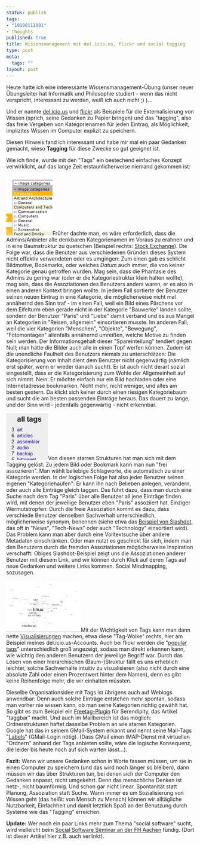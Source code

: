 ```yaml
--- 
status: publish
tags: 
- "10100111001"
- thoughts
published: true
title: Wissensmanagement mit del.icio.us, flickr und social tagging
type: post
meta: 
  tags: ""
layout: post
---
```

Heute hatte ich eine interessante Wissensmanagement-Übung (unser neuer Übungsleiter hat Informatik und Philosophie studiert - wenn das nicht verspricht, interessant zu werden, weiß ich auch nicht ;) )...

Und er nannte <a href="http://del.icio.us/">del.icio.us</a> und <a href="http://flickr.com/">flickr</a> als Beispiele für die Externalisierung von Wissen (sprich, seine Gedanken zu Papier bringen) und das "tagging", also das freie Vergeben von Kategorienamen für jeden Eintrag, als Möglichkeit, implizites Wissen im Computer explizit zu speichern.

Diesen Hinweis fand ich interessant und habe mir mal ein paar Gedanken gemacht, wieso <strong>Tagging</strong> für diese Zwecke so gut geeignet ist.

Wie ich finde, wurde mit den "Tags" ein bestechend einfaches Konzept verwirklicht, auf das lange Zeit erstaunlicherweise niemand gekommen ist:
<!--more-->
<img src="/media/wp/050113-sxc-categories.jpg" alt="Stock Exchange: Categories" class="alignright border" />Früher dachte man, es wäre erforderlich, dass die Admins/Anbieter alle denkbaren Kategorienamen im Voraus zu erahnen und in eine Baumstruktur zu quetschen (Beispiel rechts: <a href="http://www.sxc.hu/">Stock Exchange</a>). Die Folge war, dass die Benutzer aus verschiedenen Gründen dieses System nicht effektiv verwendeten oder es umgingen: Zum einen gab es schlicht Bildmotive, Bookmarks, oder welches <em>Datum</em> auch immer, die von keiner Kategorie genau getroffen wurden. Mag sein, dass die Phantasie des Admins zu gering war (oder er die Kategoriestruktur klein halten wollte), mag sein, dass die Assoziationen des Benutzers anders waren, er es also in einen anderen Kontext bringen wollte. In jedem Fall sortierte der Benutzer seinen neuen Eintrag in eine Kategorie, die möglicherweise nicht mal annähernd den Sinn traf - im einen Fall, weil ein Bild eines Pärchens vor dem Eifelturm eben gerade nicht in der Kategorie "Bauwerke" landen sollte, sondern der Benutzer "Paris" und "Liebe" damit verband und es aus Mangel an Kategorien in "Reisen, allgemein" einsortieren musste.
Im anderen Fall, weil die vier Kategorien "Menschen", "Objekte", "Bewegung", "Fotomontagen" allenfalls annähernd umreißen, welche Motive zu finden sein werden. Der Informationsgehalt dieser "Spareinteilung" tendiert gegen Null; man hätte die Bilder auch alle in einen Topf werfen können.
Zudem ist die unendliche Faulheit des Benutzers niemals zu unterschätzen: Die Kategorisierung von Inhalt dient dem Benutzer nicht gegenwärtig (nämlich erst später, wenn er wieder danach sucht). Er ist auch nicht derart sozial eingestellt, dass er die Kategorisierung zum Wohle der Allgemeinheit auf sich nimmt. Nein: Er möchte einfach nur ein Bild hochladen oder eine Internetadresse bookmarken. Nicht mehr, nicht weniger, und alles am besten gestern. Da klickt sich keiner durch einen riesigen Kategoriebaum und sucht die am besten passenden Einträge heraus. Das dauert zu lange, und der Sinn wird - jedenfalls gegenwärtig - nicht erkennbar.

<img src="/media/wp/050113-delicious-tags.jpg" alt="del.icio.us tags" class="alignleft border" />Von diesen starren Strukturen hat man sich mit dem Tagging gelöst: Zu jedem Bild oder Bookmark kann man nun "frei assoziieren". Man wählt beliebige Schlagworte, die automatisch zu einer Kategorie werden. In der logischen Folge hat also jeder Benutzer seinen eigenen "Kategoriehaufen": Er kann ihn nach Belieben anlegen, verändern, oder auch alle Einträge gleich taggen. Das führt dazu, dass man durch eine Suche nach dem Tag "Paris" über alle Benutzer all jene Einträge finden wird, mit denen der jeweilige Benutzer eben "Paris" assoziiert hat. Einziger Wermutstropfen: Durch die freie Assoziation kommt es dazu, dass verschiede Benutzer denselben Sachverhalt unterschiedlich, möglicherweise synonym, benennen (siehe etwa das <a href="http://del.icio.us/url/e47d06a59309774edab56813438bd3ce">Beispiel von Slashdot</a>, das oft in "News", "Tech-News" oder auch "Technology" einsortiert wird).
Das Problem kann man aber durch eine Volltextsuche über andere Metadaten einschränken. Oder man nutzt es geschickt für sich, indem man den Benutzern durch die fremden Assoziationen möglicherweise Inspiration verschafft: Obiges Slashdot-Beispiel zeigt uns die Assoziationen anderer Benutzer mit diesem Link, und wir können durch Klick auf deren Tags auf neue Gedanken und weitere Links kommen. Social Mindmapping, sozusagen.

<a href="/media/wp/extispicious_01.jpg" target="_blank"><img src="/media/wp/thumb-extispicious_01.jpg" alt="extispicious" class="alignright border" /></a>Mit der Wichtigkeit von Tags kann man dann nette <a href="http://kevan.org/extispicious.cgi?name=freeed">Visualisierungen</a> machen, etwa diese "Tag-Wolke" rechts, hier am Beispiel meines del.icio.us-Accounts. Auch bei flickr werden die "<a href="http://flickr.com/photos/tags/">popular tags</a>" unterschiedlich groß angezeigt, sodass man direkt erkennen kann, wie wichtig den anderen Benutzern der jeweilige Begriff war. Durch das Lösen von einer hierarchischen (Baum-)Struktur fällt es uns erheblich leichter, solche Sachverhalte intuitiv zu visualisieren (also nicht durch eine absolute Zahl oder einen Prozentwert hinter dem Namen), denn es gibt keine Reihenfolge mehr, die wir einhalten müssten.

Dieselbe Organisationsidee mit Tags ist übrigens auch auf Weblogs anwendbar: Denn auch solche Einträge entstehen mehr spontan, sodass man vorher nie wissen kann, ob man seine Kategorien richtig gewählt hat. So gibt es zum Beispiel ein <a href="http://supergarv.de/serendipity/archives/539-Serendipity-Freies-Artikeltagging.html">Freetag-Plugin</a> für Serendipity, das Artikel "taggbar" macht.
Und auch im Mailbereich ist das möglich: Ordnerstrukturen haftet dasselbe Problem an wie starren Kategorien. Google hat das in seinem GMail-System erkannt und nennt seine Mail-Tags "<a href="http://gmail.google.com/support/bin/answer.py?answer=5902&topic=-1">Labels</a>" (GMail-Login nötig). (Dass GMail einen IMAP-Dienst mit virtuellen "Ordnern" anhand der Tags anbieten sollte, wäre die logische Konsequenz, die leider bis heute noch auf sich warten lässt...).

<!--adsense-->

<strong>Fazit:</strong> Wenn wir unsere Gedanken schon in Worte fassen müssen, um sie in einen Computer zu speichern (und das wird noch länger so bleiben), dann müssen wir das über Strukturen tun, bei denen sich der Computer den Gedanken anpasst, nicht umgekehrt. Denn das menschliche Denken ist netz-, nicht baumförmig. Und schon gar nicht linear. Spontanität statt Planung, Assoziation statt Suche. Wann immer es um Sozialisierung von Wissen geht (das heißt: von Mensch zu Mensch) können wir alltägliche Nutzbarkeit, Einfachheit und damit letztlich Spaß an der Benutzung durch Systeme wie das "Tagging" erreichen.


<strong>Update:</strong>
Wer noch ein paar Links mehr zum Thema "social software" sucht, wird vielleicht beim <a href="http://seminare.design.fh-aachen.de/ssw/">Social Software Seminar an der FH Aachen</a> fündig. (Dort ist dieser Artikel hier z.B. auch verlinkt).
